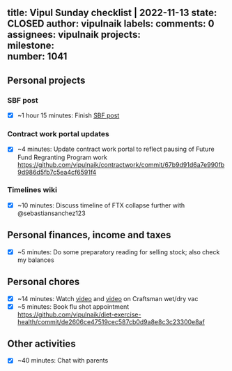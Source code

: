 title:	Vipul Sunday checklist | 2022-11-13
state:	CLOSED
author:	vipulnaik
labels:	
comments:	0
assignees:	vipulnaik
projects:	
milestone:	
number:	1041
--
## Personal projects

### SBF post

- [x] ~1 hour 15 minutes: Finish [SBF post](https://forum.effectivealtruism.org/posts/aryJKRDxLejPHommx/sbf-extreme-risk-taking-expected-value-and-effective)

### Contract work portal updates

- [x] ~4 minutes: Update contract work portal to reflect pausing of Future Fund Regranting Program work https://github.com/vipulnaik/contractwork/commit/67b9d91d6a7e990fb9d986d5fb7c5ea4cf6591f4

### Timelines wiki

- [x] ~10 minutes: Discuss timeline of FTX collapse further with @sebastiansanchez123

## Personal finances, income and taxes

- [x] ~5 minutes: Do some preparatory reading for selling stock; also check my balances

## Personal chores

- [x] ~14 minutes: Watch [video](https://www.youtube.com/watch?v=hvMz99BL3a0) and [video](https://www.youtube.com/watch?v=9T-ZK0aY6WQ) on Craftsman wet/dry vac
- [x] ~5 minutes: Book flu shot appointment https://github.com/vipulnaik/diet-exercise-health/commit/de2606ce47519cec587cb0d9a8e8c3c23300e8af

## Other activities

- [x] ~40 minutes: Chat with parents
